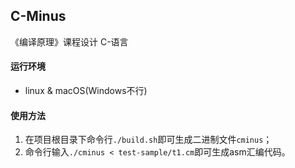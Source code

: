 C-Minus
-------
《编译原理》课程设计 C-语言

#### 运行环境
- linux & macOS(Windows不行)

#### 使用方法
1. 在项目根目录下命令行`./build.sh`即可生成二进制文件`cminus`；
2. 命令行输入`./cminus < test-sample/t1.cm`即可生成asm汇编代码。